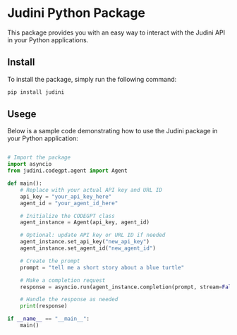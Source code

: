 # Judini Python Package

This package provides you with an easy way to interact with the Judini API in your Python applications.

## Install

To install the package, simply run the following command:

```bash
pip install judini
```

## Usege

Below is a sample code demonstrating how to use the Judini package in your Python application:

```python

# Import the package
import asyncio
from judini.codegpt.agent import Agent

def main():
    # Replace with your actual API key and URL ID
    api_key = "your_api_key_here"
    agent_id = "your_agent_id_here"

    # Initialize the CODEGPT class
    agent_instance = Agent(api_key, agent_id)

    # Optional: update API key or URL ID if needed
    agent_instance.set_api_key("new_api_key")
    agent_instance.set_agent_id("new_agent_id")

    # Create the prompt
    prompt = "tell me a short story about a blue turtle"

    # Make a completion request
    response = asyncio.run(agent_instance.completion(prompt, stream=False))

    # Handle the response as needed
    print(response)

if __name__ == "__main__":
    main()
```
